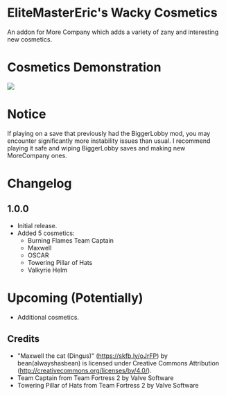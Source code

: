 # EliteMasterEric's Wacky Cosmetics

An addon for More Company which adds a variety of zany and interesting new cosmetics.

# Cosmetics Demonstration
![](https://cdn.discordapp.com/attachments/1121903172189962272/1177369023822970950/ezgif.com-video-to-gif.gif?ex=65724159&is=655fcc59&hm=92ccdc457dbba7b97f2e84169b3826064a7d1be6544846abe05f7531180bab47&)

# Notice
If playing on a save that previously had the BiggerLobby mod, you may encounter significantly more instability issues than usual. I recommend playing it safe and wiping BiggerLobby saves and making new MoreCompany ones. 

# Changelog
## 1.0.0
- Initial release.
- Added 5 cosmetics:
    - Burning Flames Team Captain
    - Maxwell
    - OSCAR
    - Towering Pillar of Hats
    - Valkyrie Helm

# Upcoming (Potentially)
- Additional cosmetics.

## Credits
- "Maxwell the cat (Dingus)" (https://skfb.ly/oJrFP) by bean(alwayshasbean) is licensed under Creative Commons Attribution (http://creativecommons.org/licenses/by/4.0/).
- Team Captain from Team Fortress 2 by Valve Software
- Towering Pillar of Hats from Team Fortress 2 by Valve Software